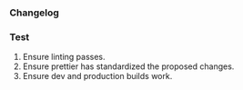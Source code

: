<!-- Provide a brief summary in a sentence or two of your changes. -->

<!--
Don't forget to:
- Add reviewers
- Assign yourself
- Add Labels
- Add a Project
- Add a Milestone
-->

### Changelog

<!--
Add a bulleted list of your changes in more detail including which issues this PR closes.
Examples:
- Added MyCoolComponent and closes #1
- Closes #2
- Updated terms
-->

### Test

1. Ensure linting passes.
2. Ensure prettier has standardized the proposed changes.
3. Ensure dev and production builds work.
<!--
Please list any other relevant steps that your reviewer should do to test this PR.
Examples:

- Visit /my/cool/page and ensure it matches the Figma
- Ensure MyCoolButton works
  -->
